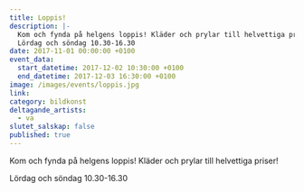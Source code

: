 ```yaml
---
title: Loppis!
description: |-
  Kom och fynda på helgens loppis! Kläder och prylar till helvettiga priser!
  Lördag och söndag 10.30-16.30
date: 2017-11-01 00:00:00 +0100
event_data:
  start_datetime: 2017-12-02 10:30:00 +0100
  end_datetime: 2017-12-03 16:30:00 +0100
image: /images/events/loppis.jpg
link:
category: bildkonst
deltagande_artists:
  - va
slutet_salskap: false
published: true
---
```


Kom och fynda p&aring; helgens loppis\! Kl&auml;der och prylar till helvettiga priser\!

Lördag och söndag 10.30-16.30